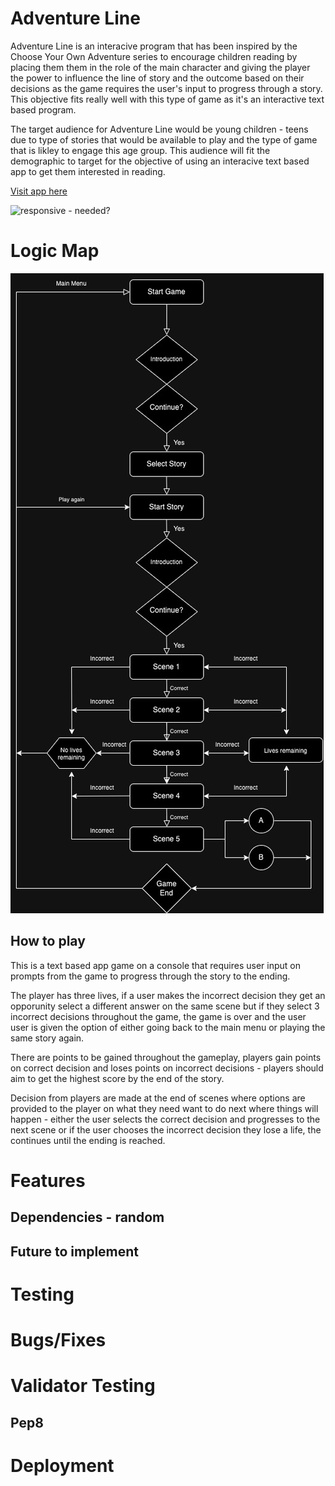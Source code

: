 # Adventure Line
Adventure Line is an interacive program that has been inspired by the Choose Your Own Adventure series to encourage children reading by placing them them in the role of the main character and giving the player the power to influence the line of story and the outcome based on their decisions as the game requires the user's input to progress through a story. This objective fits really well with this type of game as it's an interactive text based program.

The target audience for Adventure Line would be young children - teens due to type of stories that would be available to play and the type of game that is likley to engage this age group. This audience will fit the demographic to target for the objective of using an interacive text based app to get them interested in reading.

[Visit app here](https://adventure-line-e6e050da4a13.herokuapp.com/)

![responsive](media/responsive.png) - needed?

# Logic Map

![flowchart](media/al_flowchart.jpg)

## How to play

This is a text based app game on a console that requires user input on prompts from the game to progress through the story to the ending.

The player has three lives, if a user makes the incorrect decision they get an opporunity select a different answer on the same scene but if they select 3 incorrect decisions throughout the game, the game is over and the user user is given the option of either going back to the main menu or playing the same story again.

There are points to be gained throughout the gameplay, players gain points on correct decision and loses points on incorrect decisions - players should aim to get the highest score by the end of the story.

Decision from players are made at the end of scenes where options are provided to the player on what they need want to do next where things will happen - either the user selects the correct decision and progresses to the next scene or if the user chooses the incorrect decision they lose a life, the continues until the ending is reached.

# Features

## Dependencies - random

## Future to implement

# Testing

# Bugs/Fixes

# Validator Testing
## Pep8

# Deployment



